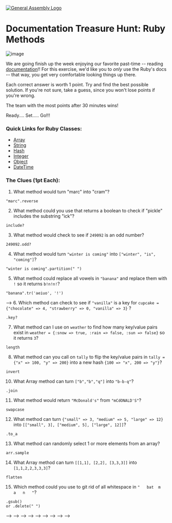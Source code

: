 [![General Assembly Logo](https://camo.githubusercontent.com/1a91b05b8f4d44b5bbfb83abac2b0996d8e26c92/687474703a2f2f692e696d6775722e636f6d2f6b6538555354712e706e67)](https://generalassemb.ly/education/web-development-immersive)

# Documentation Treasure Hunt: Ruby Methods

![image](http://www.nothomesyndrome.com/uploads/2/1/0/0/21007102/281547392.jpg?405)

We are going finish up the week enjoying our favorite past-time -- reading [ documentation](http://ruby-doc.org/)!!
For this exercise, we'd like you to _only_ use the Ruby's docs -- that way, you get
very comfortable looking things up there.

Each correct answer is worth 1 point. Try and find the best possible solution. If you're not sure, take a guess, since you won't lose points if you're wrong.

The team with the most points after 30 minutes wins!

Ready.... Set..... Go!!!

### Quick Links for Ruby Classes:
- [Array](http://ruby-doc.org/core-2.3.0/Array.html)
- [String](http://ruby-doc.org/core-2.3.0/String.html)
- [Hash](http://ruby-doc.org/core-2.3.0/Hash.html)
- [Integer](http://ruby-doc.org/core-2.3.0/Integer.html)
- [Object](http://ruby-doc.org/core-2.3.0/Object.html)
- [DateTime](http://ruby-doc.org/stdlib-2.3.0/libdoc/date/rdoc/DateTime.html)

### The Clues (1pt Each):

1.   What method would turn "marc" into "cram"?

  ```
  "marc".reverse
  ```

2.   What method could you use that returns a boolean to check if "pickle" includes the substring "ick"?

  ```
  include?
  ```

3.  What method would check to see if `249092` is an odd number?

  ```
  249092.odd?
  ```

4.   What method would turn `"winter is coming"` into `["winter", "is", "coming"]`?

  ```
  "winter is coming".partition(" ")
  ```

5.   What method could replace all vowels in `"banana"` and replace them with `!` so it returns `b!n!n!`?

  ```
  "banana".tr('aeiuo', '!')
  ```
 -->
6.  Which method can check to see if `"vanilla"` is a key for `cupcake = {"chocolate" => 4, "strawberry" => 0, "vanilla" => 3}` ?

  ```
 .key?
  ```

7.   What method can I use on `weather` to find how many key/value pairs exist in `weather = {:snow => true, :rain => false, :sun => false}` so it returns `3`?

  ```
  length
  ```

8.  What method can you call on `tally` to flip the key/value pairs in `tally = {"x" => 100, "y" => 200}` into  a new hash `{100 => "x", 200 => "y"}`?

  ```
  invert
  ```

<!-- 9.   What method can you call to shuffle `[2, 4, 6]` into `[4, 2, 6]`?

  ```
  [2, 4, 6].shuffle
  ```
 -->
10.  What Array method can turn `["b","b","q"]` into `"b-b-q"`?

  ```
  .join
  ```

11.   What method would return `"McDonald's"` from `"mCdONALD'S"`?

  ```
  swapcase
  ```

12.   What method can turn `{"small" => 3, "medium" => 5, "large" => 12}` into `[["small", 3], ["medium", 5], ["large", 12]]`?

  ```
  .to_a
  ```

13.   What method can randomly select 1 or more elements from an array?

  ```
  arr.sample
  ```

14. What Array method can turn `[[1,1], [2,2], [3,3,3]]` into `[1,1,2,2,3,3,3]`?

  ```
  flatten
  ```
15. Which method could you use to git rid of all whitespace in `"   bat  m   a   n   "`?

  ```
  .gsub()
  or .delete(" ")
  ```

<!-- 16. What method can you call to get rid of all duplicate elements in `["Luke", "Yoda", "Yoda", "Boba", "Luke"]` so that it returns `["Luke", "Yoda", "Boba"]`?

  ```
  ["Luke", "Yoda", "Yoda", "Boba", "Luke"]` so that it returns `["Luke", "Yoda", "Boba"].uniq
  ```

17. What method would let you add `"Posh"` in the beginning of our array `["Ginger", "Sporty", "Scary", "Baby"]` so that it becomes `["Posh", "Ginger", "Sporty", "Scary", "Baby"]`?

  ```
  ["Ginger", "Sporty", "Scary", "Baby"].unshift("Posh")
  ```
 -->
 -->
 --> --> --> --> --> --> --> -->
